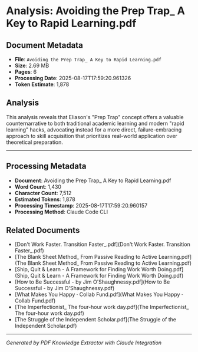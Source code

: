 # Analysis: Avoiding the Prep Trap_ A Key to Rapid Learning.pdf

## Document Metadata
- **File**: `Avoiding the Prep Trap_ A Key to Rapid Learning.pdf`
- **Size**: 2.69 MB
- **Pages**: 6
- **Processing Date**: 2025-08-17T17:59:20.961326
- **Token Estimate**: 1,878

## Analysis

This analysis reveals that Eliason's "Prep Trap" concept offers a valuable counternarrative to both traditional academic learning and modern "rapid learning" hacks, advocating instead for a more direct, failure-embracing approach to skill acquisition that prioritizes real-world application over theoretical preparation.

---

## Processing Metadata
- **Document**: Avoiding the Prep Trap_ A Key to Rapid Learning.pdf
- **Word Count**: 1,430
- **Character Count**: 7,512
- **Estimated Tokens**: 1,878
- **Processing Timestamp**: 2025-08-17T17:59:20.960157
- **Processing Method**: Claude Code CLI

## Related Documents

- [Don't Work Faster. Transition Faster_.pdf](Don't Work Faster. Transition Faster_.pdf)
- [The Blank Sheet Method_ From Passive Reading to Active Learning.pdf](The Blank Sheet Method_ From Passive Reading to Active Learning.pdf)
- [Ship, Quit & Learn - A Framework for Finding Work Worth Doing.pdf](Ship, Quit & Learn - A Framework for Finding Work Worth Doing.pdf)
- [How to Be Successful - by Jim O'Shaughnessy.pdf](How to Be Successful - by Jim O'Shaughnessy.pdf)
- [What Makes You Happy · Collab Fund.pdf](What Makes You Happy · Collab Fund.pdf)
- [The Imperfectionist_ The four-hour work day.pdf](The Imperfectionist_ The four-hour work day.pdf)
- [The Struggle of the Independent Scholar.pdf](The Struggle of the Independent Scholar.pdf)

---
*Generated by PDF Knowledge Extractor with Claude Integration*